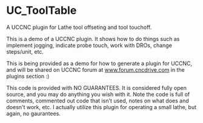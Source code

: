 # UC_ToolTable
A UCCNC plugin for Lathe tool offseting and tool touchoff.  

This is a demo of a UCCNC plugin.  It shows how to do things such as implement jogging, indicate probe touch, work with DROs, change steps/unit, etc.

This is being provided as a demo for how to generate a plugin for UCCNC, and will be shared on UCCNC forum at www.forum.cncdrive.com in the plugins section :)

This code is provided with NO GUARANTEES.  It is considered fully open source, and you may do anything you wish with it.  Note the code is full of comments, commented
out code that isn't used, notes on what does and doesn't work, etc.  I actually utilize this plugin for operating a small lathe, but again, no gaurantees.
